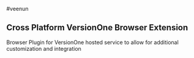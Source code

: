 #veenun
## Cross Platform VersionOne Browser Extension
Browser Plugin for VersionOne hosted service to allow for additional customization and integration